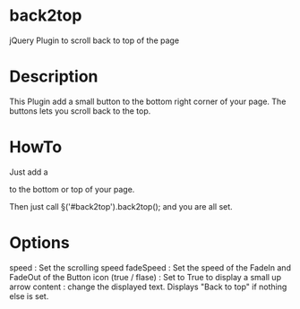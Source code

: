 back2top
========

jQuery Plugin to scroll back to top of the page


Description
========

This Plugin add a small button to the bottom right corner of your page. The buttons lets you scroll back to the top. 

HowTo
========

Just add a <div id="back2top"></div> to the bottom or top of your page. 

Then just call §('#back2top').back2top(); and you are all set.

Options 
=========

speed : Set the scrolling speed 
fadeSpeed : Set the speed of the FadeIn and FadeOut of the Button
icon (true / flase) : Set to True to display a small up arrow
content : change the displayed text. Displays "Back to top" if nothing else is set.